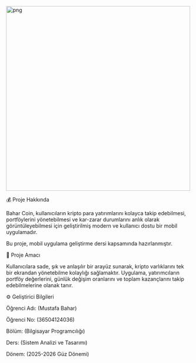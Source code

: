 <img width="500" height="500" alt="png" src="https://github.com/user-attachments/assets/87afa700-cac0-4410-b052-bc4c375201e7" />

💰 Proje Hakkında

Bahar Coin, kullanıcıların kripto para yatırımlarını kolayca takip edebilmesi, portföylerini yönetebilmesi ve kar-zarar durumlarını anlık olarak görüntüleyebilmesi için geliştirilmiş modern ve kullanıcı dostu bir mobil uygulamadır.

Bu proje, mobil uygulama geliştirme dersi kapsamında hazırlanmıştır.

🎯 Proje Amacı

Kullanıcılara sade, şık ve anlaşılır bir arayüz sunarak, kripto varlıklarını tek bir ekrandan yönetebilme kolaylığı sağlamaktır.
Uygulama, yatırımcıların portföy değerlerini, günlük değişim oranlarını ve toplam kazançlarını takip edebilmelerine olanak tanır.

 ⚙️ Geliştirici Bilgileri

Öğrenci Adı: (Mustafa Bahar)

Öğrenci No: (36504124036)

Bölüm: (Bilgisayar Programcılığı)

Ders: (Sistem Analizi ve Tasarımı)

Dönem: (2025-2026 Güz Dönemi)

